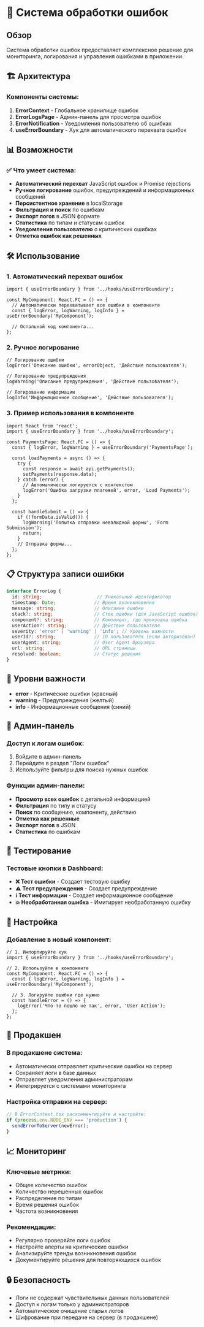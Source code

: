 # 🚨 Система обработки ошибок

## Обзор

Система обработки ошибок предоставляет комплексное решение для мониторинга, логирования и управления ошибками в приложении.

## 🏗️ Архитектура

### Компоненты системы:

1. **ErrorContext** - Глобальное хранилище ошибок
2. **ErrorLogsPage** - Админ-панель для просмотра ошибок
3. **ErrorNotification** - Уведомления пользователю об ошибках
4. **useErrorBoundary** - Хук для автоматического перехвата ошибок

## 📊 Возможности

### ✅ Что умеет система:

- **Автоматический перехват** JavaScript ошибок и Promise rejections
- **Ручное логирование** ошибок, предупреждений и информационных сообщений
- **Персистентное хранение** в localStorage
- **Фильтрация и поиск** по ошибкам
- **Экспорт логов** в JSON формате
- **Статистика** по типам и статусам ошибок
- **Уведомления пользователю** о критических ошибках
- **Отметка ошибок как решенных**

## 🛠️ Использование

### 1. Автоматический перехват ошибок

```tsx
import { useErrorBoundary } from '../hooks/useErrorBoundary';

const MyComponent: React.FC = () => {
  // Автоматически перехватывает все ошибки в компоненте
  const { logError, logWarning, logInfo } = useErrorBoundary('MyComponent');
  
  // Остальной код компонента...
};
```

### 2. Ручное логирование

```tsx
// Логирование ошибки
logError('Описание ошибки', errorObject, 'Действие пользователя');

// Логирование предупреждения
logWarning('Описание предупреждения', 'Действие пользователя');

// Логирование информации
logInfo('Информационное сообщение', 'Действие пользователя');
```

### 3. Пример использования в компоненте

```tsx
import React from 'react';
import { useErrorBoundary } from '../hooks/useErrorBoundary';

const PaymentsPage: React.FC = () => {
  const { logError, logWarning } = useErrorBoundary('PaymentsPage');

  const loadPayments = async () => {
    try {
      const response = await api.getPayments();
      setPayments(response.data);
    } catch (error) {
      // Автоматически логируется с контекстом
      logError('Ошибка загрузки платежей', error, 'Load Payments');
    }
  };

  const handleSubmit = () => {
    if (!formData.isValid()) {
      logWarning('Попытка отправки невалидной формы', 'Form Submission');
      return;
    }
    // Отправка формы...
  };
};
```

## 📋 Структура записи ошибки

```typescript
interface ErrorLog {
  id: string;                    // Уникальный идентификатор
  timestamp: Date;              // Время возникновения
  message: string;              // Описание ошибки
  stack?: string;               // Стек ошибки (для JavaScript ошибок)
  component?: string;           // Компонент, где произошла ошибка
  userAction?: string;          // Действие пользователя
  severity: 'error' | 'warning' | 'info'; // Уровень важности
  userId?: string;              // ID пользователя (если авторизован)
  userAgent: string;            // User Agent браузера
  url: string;                  // URL страницы
  resolved: boolean;            // Статус решения
}
```

## 🎯 Уровни важности

- **error** - Критические ошибки (красный)
- **warning** - Предупреждения (желтый)  
- **info** - Информационные сообщения (синий)

## 📱 Админ-панель

### Доступ к логам ошибок:
1. Войдите в админ-панель
2. Перейдите в раздел "Логи ошибок"
3. Используйте фильтры для поиска нужных ошибок

### Функции админ-панели:
- **Просмотр всех ошибок** с детальной информацией
- **Фильтрация** по типу и статусу
- **Поиск** по сообщению, компоненту, действию
- **Отметка как решенные**
- **Экспорт логов** в JSON
- **Статистика** по ошибкам

## 🧪 Тестирование

### Тестовые кнопки в Dashboard:
- **❌ Тест ошибки** - Создает тестовую ошибку
- **⚠️ Тест предупреждения** - Создает предупреждение
- **ℹ️ Тест информации** - Создает информационное сообщение
- **💥 Необработанная ошибка** - Имитирует необработанную ошибку

## 🔧 Настройка

### Добавление в новый компонент:

```tsx
// 1. Импортируйте хук
import { useErrorBoundary } from '../hooks/useErrorBoundary';

// 2. Используйте в компоненте
const MyComponent: React.FC = () => {
  const { logError, logWarning, logInfo } = useErrorBoundary('MyComponent');
  
  // 3. Логируйте ошибки где нужно
  const handleError = () => {
    logError('Что-то пошло не так', error, 'User Action');
  };
};
```

## 🚀 Продакшен

### В продакшене система:
- Автоматически отправляет критические ошибки на сервер
- Сохраняет логи в базе данных
- Отправляет уведомления администраторам
- Интегрируется с системами мониторинга

### Настройка отправки на сервер:
```typescript
// В ErrorContext.tsx раскомментируйте и настройте:
if (process.env.NODE_ENV === 'production') {
  sendErrorToServer(newError);
}
```

## 📈 Мониторинг

### Ключевые метрики:
- Общее количество ошибок
- Количество нерешенных ошибок
- Распределение по типам
- Время решения ошибок
- Частота возникновения

### Рекомендации:
- Регулярно проверяйте логи ошибок
- Настройте алерты на критические ошибки
- Анализируйте тренды возникновения ошибок
- Документируйте решения для повторяющихся ошибок

## 🔒 Безопасность

- Логи не содержат чувствительных данных пользователей
- Доступ к логам только у администраторов
- Автоматическое очищение старых логов
- Шифрование при передаче на сервер (в продакшене) 